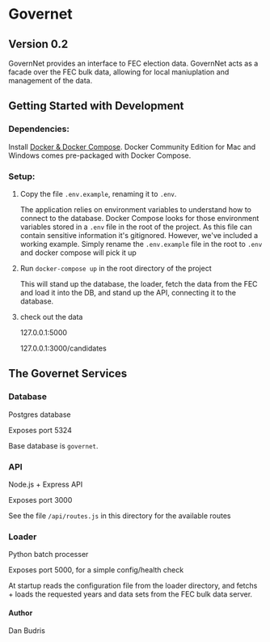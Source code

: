 # Governet
## Version 0.2
GovernNet provides an interface to FEC election data.
GovernNet acts as a facade over the FEC bulk data, allowing for local maniuplation and management of the data.

## Getting Started with Development
### Dependencies: 
Install [Docker & Docker Compose](https://docs.docker.com/install/).  Docker Community Edition for Mac and Windows comes pre-packaged with Docker Compose. 

### Setup:
1. Copy the file `.env.example`, renaming it to `.env`.

   The application relies on environment variables to understand how to connect to the database. Docker Compose looks for those environment variables stored in a `.env` file in the root of the project.  As this file can contain sensitive information it's gitignored.  However, we've included a working example.  Simply rename the `.env.example` file in the root to `.env` and docker compose will pick it up

2. Run `docker-compose up` in the root directory of the project

   This will stand up the database, the loader, fetch the data from the FEC and load it into the DB, and stand up the API, connecting it to the database.  

3. check out the data

   127.0.0.1:5000 

   127.0.0.1:3000/candidates

## The Governet Services
### Database
Postgres database

Exposes port 5324

Base database is `governet`.

### API
Node.js + Express API

Exposes port 3000

See the file `/api/routes.js` in this directory for the available routes

### Loader
Python batch processer

Exposes port 5000, for a simple config/health check

At startup reads the configuration file from the loader directory, and fetchs + loads the requested years and data sets from the FEC bulk data server. 

#### Author
Dan Budris
